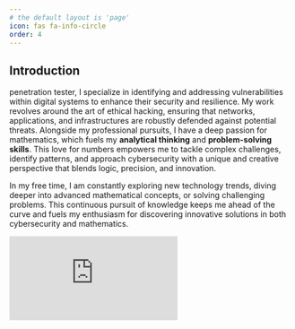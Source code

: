 ```yaml
---
# the default layout is 'page'
icon: fas fa-info-circle
order: 4
---
```



## **Introduction**

penetration tester, I specialize in identifying and addressing vulnerabilities within digital systems to enhance their security and resilience. My work revolves around the art of ethical hacking, ensuring that networks, applications, and infrastructures are robustly defended against potential threats. Alongside my professional pursuits, I have a deep passion for mathematics, which fuels my **analytical thinking** and **problem-solving skills**. This love for numbers empowers me to tackle complex challenges, identify patterns, and approach cybersecurity with a unique and creative perspective that blends logic, precision, and innovation.


In my free time, I am constantly exploring new technology trends, diving deeper into advanced mathematical concepts, or solving challenging problems. This continuous pursuit of knowledge keeps me ahead of the curve and fuels my enthusiasm for discovering innovative solutions in both cybersecurity and mathematics.


<div>
<iframe src="https://tryhackme.com/api/v2/badges/public-profile?userPublicId=2767317" style='border:none;'></iframe>
</div>


